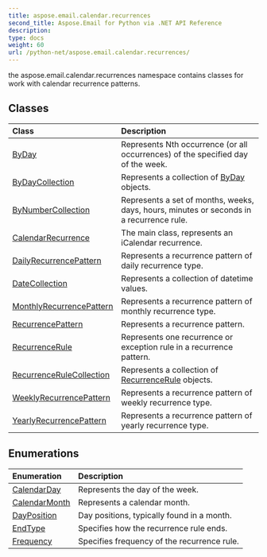```yaml
---
title: aspose.email.calendar.recurrences
second_title: Aspose.Email for Python via .NET API Reference
description: 
type: docs
weight: 60
url: /python-net/aspose.email.calendar.recurrences/
---
```



the aspose.email.calendar.recurrences namespace contains classes for work with calendar recurrence patterns.

## Classes
| Class | Description |
| :- | :- |
|[ByDay](/python-net/aspose.email.calendar.recurrences/byday/)|Represents Nth occurrence (or all occurrences) of the specified day of the week.|
|[ByDayCollection](/python-net/aspose.email.calendar.recurrences/bydaycollection/)|Represents a collection of [ByDay](/python-net/aspose.email.calendar.recurrences/byday/) objects.|
|[ByNumberCollection](/python-net/aspose.email.calendar.recurrences/bynumbercollection/)|Represents a set of months, weeks, days, hours, minutes or seconds in a recurrence rule.|
|[CalendarRecurrence](/python-net/aspose.email.calendar.recurrences/calendarrecurrence/)|The main class, represents an iCalendar recurrence.|
|[DailyRecurrencePattern](/python-net/aspose.email.calendar.recurrences/dailyrecurrencepattern/)|Represents a recurrence pattern of daily recurrence type.|
|[DateCollection](/python-net/aspose.email.calendar.recurrences/datecollection/)|Represents a collection of datetime values.|
|[MonthlyRecurrencePattern](/python-net/aspose.email.calendar.recurrences/monthlyrecurrencepattern/)|Represents a recurrence pattern of monthly recurrence type.|
|[RecurrencePattern](/python-net/aspose.email.calendar.recurrences/recurrencepattern/)|Represents a recurrence pattern.|
|[RecurrenceRule](/python-net/aspose.email.calendar.recurrences/recurrencerule/)|Represents one recurrence or exception rule in a recurrence pattern.|
|[RecurrenceRuleCollection](/python-net/aspose.email.calendar.recurrences/recurrencerulecollection/)|Represents a collection of [RecurrenceRule](/python-net/aspose.email.calendar.recurrences/recurrencerule/) objects.|
|[WeeklyRecurrencePattern](/python-net/aspose.email.calendar.recurrences/weeklyrecurrencepattern/)|Represents a recurrence pattern of weekly recurrence type.|
|[YearlyRecurrencePattern](/python-net/aspose.email.calendar.recurrences/yearlyrecurrencepattern/)|Represents a recurrence pattern of yearly recurrence type.|
## Enumerations
| Enumeration | Description |
| :- | :- |
|[CalendarDay](/python-net/aspose.email.calendar.recurrences/calendarday/)|Represents the day of the week.|
|[CalendarMonth](/python-net/aspose.email.calendar.recurrences/calendarmonth/)|Represents a calendar month.|
|[DayPosition](/python-net/aspose.email.calendar.recurrences/dayposition/)|Day positions, typically found in a month.|
|[EndType](/python-net/aspose.email.calendar.recurrences/endtype/)|Specifies how the recurrence rule ends.|
|[Frequency](/python-net/aspose.email.calendar.recurrences/frequency/)|Specifies frequency of the recurrence rule.|
